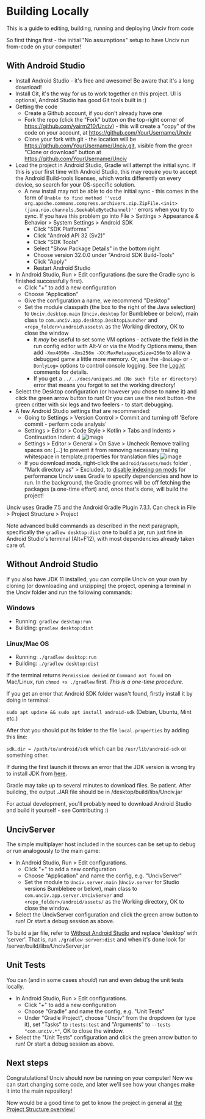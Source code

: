 # Building Locally

This is a guide to editing, building, running and deploying Unciv from code

So first things first - the initial "No assumptions" setup to have Unciv run from-code on your computer!

## With Android Studio

-   Install Android Studio - it's free and awesome! Be aware that it's a long download!
-   Install Git, it's the way for us to work together on this project. UI is optional, Android Studio has good Git tools built in :)
-   Getting the code
    -   Create a Github account, if you don't already have one
    -   Fork the repo (click the "Fork" button on the top-right corner of https://github.com/yairm210/Unciv) - this will create a "copy" of the code on your account, at https://github.com/YourUsername/Unciv
    -   Clone your fork with git - the location will be https://github.com/YourUsername/Unciv.git, visible from the green "Clone or download" button at https://github.com/YourUsername/Unciv
-   Load the project in Android Studio, Gradle will attempt the initial sync. If this is your first time with Android Studio, this may require you to accept the Android Build-tools licenses, which works differently on every device, so search for your OS-specific solution.
    -   A new install may not be able to do the initial sync - this comes in the form of `Unable to find method ''void org.apache.commons.compress.archivers.zip.ZipFile.<init>(java.nio.channels.SeekableByteChannel)''` errors when you try to sync. If you have this problem go into File > Settings > Appearance & Behavior > System Settings > Android SDK
        -   Click "SDK Platforms"
        -   Click "Android API 32 (Sv2)"
        -   Click "SDK Tools"
        -   Select "Show Package Details" in the bottom right
        -   Choose version 32.0.0 under "Android SDK Build-Tools"
        -   Click "Apply"
        -   Restart Android Studio
-   In Android Studio, Run > Edit configurations (be sure the Gradle sync is finished successfully first).
    -   Click "+" to add a new configuration
    -   Choose "Application"
    -   Give the configuration a name, we recommend "Desktop"
    -   Set the module classpath (the box to the right of the Java selection) to `Unciv.desktop.main` (`Unciv.desktop` for Bumblebee or below), main class to `com.unciv.app.desktop.DesktopLauncher` and `<repo_folder>\android\assets\` as the Working directory, OK to close the window
        -   It _may_ be useful to set some VM options - activate the field in the run config editor with Alt-V or via the Modify Options menu, then add `-Xmx4096m -Xms256m -XX:MaxMetaspaceSize=256m` to allow a debugged game a little more memory. Or, use the `-DnoLog=` or `-DonlyLog=` options to control console logging. See the [Log.kt](https://github.com/yairm210/Unciv/blob/master/core/src/com/unciv/utils/Log.kt) comments for details.
        -   If you get a `../../docs/uniques.md (No such file or directory)` error that means you forgot to set the working directory!
-   Select the Desktop configuration (or however you chose to name it) and click the green arrow button to run! Or you can use the next button -the green critter with six legs and two feelers - to start debugging.
-   A few Android Studio settings that are recommended:
    - Going to Settings > Version Control > Commit and turning off 'Before commit - perform code analysis'
    - Settings > Editor > Code Style > Kotlin > Tabs and Indents > Continuation Indent: 4
    ![image](https://user-images.githubusercontent.com/44038014/169315352-9ba0c4cf-307c-44d1-b3bc-2a58752c6854.png)
    - Settings > Editor > General > On Save > Uncheck Remove trailing spaces on: [...] to prevent it from removing necessary trailing whitespace in template.properties for translation files
    ![image](https://user-images.githubusercontent.com/44038014/169316243-07e36b8e-4c9e-44c4-941c-47e634c68b4c.png)
    - If you download mods, right-click the `android/assets/mods` folder , "Mark directory as" > Excluded, to [disable indexing on mods](https://www.jetbrains.com/help/idea/indexing.html#exclude) for performance
Unciv uses Gradle to specify dependencies and how to run. In the background, the Gradle gnomes will be off fetching the packages (a one-time effort) and, once that's done, will build the project!

Unciv uses Gradle 7.5 and the Android Gradle Plugin 7.3.1. Can check in File > Project Structure > Project

Note advanced build commands as described in the next paragraph, specifically the `gradlew desktop:dist` one to build a jar, run just fine in Android Studio's terminal (Alt+F12), with most dependencies already taken care of.

## Without Android Studio

If you also have JDK 11 installed, you can compile Unciv on your own by cloning (or downloading and unzipping) the project, opening a terminal in the Unciv folder and run the following commands:

### Windows

-   Running: `gradlew desktop:run`
-   Building: `gradlew desktop:dist`

### Linux/Mac OS

-   Running: `./gradlew desktop:run`
-   Building: `./gradlew desktop:dist`

If the terminal returns `Permission denied` or `Command not found` on Mac/Linux, run `chmod +x ./gradlew` first. *This is a one-time procedure.*

If you get an error that Android SDK folder wasn't found, firstly install it by doing in terminal:

`sudo apt update && sudo apt install android-sdk` (Debian, Ubuntu, Mint etc.)

After that you should put its folder to the file `local.properties` by adding this line:

`sdk.dir = /path/to/android/sdk` which can be `/usr/lib/android-sdk` or something other.

If during the first launch it throws an error that the JDK version is wrong try to install JDK from [here](https://adoptium.net/temurin/releases/).

Gradle may take up to several minutes to download files. Be patient.
After building, the output .JAR file should be in /desktop/build/libs/Unciv.jar

For actual development, you'll probably need to download Android Studio and build it yourself - see Contributing :)

## UncivServer

The simple multiplayer host included in the sources can be set up to debug or run analogously to the main game:
-   In Android Studio, Run > Edit configurations.
    -   Click "+" to add a new configuration
    -   Choose "Application" and name the config, e.g. "UncivServer"
    -   Set the module to `Unciv.server.main` (`Unciv.server` for Studio versions Bumblebee or below), main class to `com.unciv.app.server.UncivServer` and `<repo_folder>/android/assets/` as the Working directory, OK to close the window.
-   Select the UncivServer configuration and click the green arrow button to run! Or start a debug session as above.

To build a jar file, refer to [Without Android Studio](#Without-Android-Studio) and replace 'desktop' with 'server'. That is, run `./gradlew server:dist` and when it's done look for /server/build/libs/UncivServer.jar

## Unit Tests

You can (and in some cases _should_) run and even debug the unit tests locally.
-   In Android Studio, Run > Edit configurations.
    -   Click "+" to add a new configuration
    -   Choose "Gradle" and name the config, e.g. "Unit Tests"
    -   Under "Gradle Project", choose "Unciv" from the dropdown (or type it), set "Tasks" to `:tests:test` and "Arguments" to `--tests "com.unciv.*"`, OK to close the window.
-   Select the "Unit Tests" configuration and click the green arrow button to run! Or start a debug session as above.

## Next steps

Congratulations! Unciv should now be running on your computer! Now we can start changing some code, and later we'll see how your changes make it into the main repository!

Now would be a good time to get to know the project in general at [the Project Structure overview!](Project-structure-and-major-classes.md)
